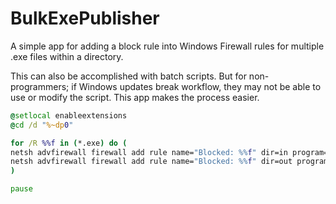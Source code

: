 # BulkExePublisher

A simple app for adding a block rule into Windows Firewall rules for multiple .exe files within a directory. 

This can also be accomplished with batch scripts. But for non-programmers; if Windows updates break workflow, they may not be able to use or modify the script.
This app makes the process easier.

```bat
@setlocal enableextensions
@cd /d "%~dp0"

for /R %%f in (*.exe) do (
netsh advfirewall firewall add rule name="Blocked: %%f" dir=in program="%%f" action=block
netsh advfirewall firewall add rule name="Blocked: %%f" dir=out program="%%f" action=block
)

pause
```
